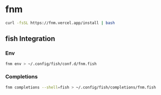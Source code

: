# fnm

```bash
curl -fsSL https://fnm.vercel.app/install | bash
```

## fish Integration

### Env

```bash
fnm env > ~/.config/fish/conf.d/fnm.fish
```

### Completions

```bash
fnm completions --shell=fish > ~/.config/fish/completions/fnm.fish
```
